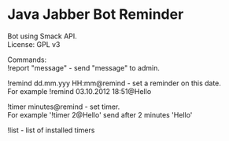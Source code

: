 Java Jabber Bot Reminder
========================    
Bot using Smack API.  
License: GPL v3   
   
Commands:  
!report "message" - send "message" to admin.

!remind dd.mm.yyy HH:mm@remind - set a reminder on this date.  
 For example  !remind 03.10.2012 18:51@Hello   
     
!timer minutes@remind - set timer.   
  For example '!timer 2@Hello' send after 2 minutes 'Hello'   
     
!list - list of installed timers   
